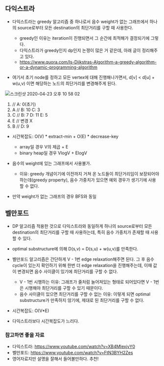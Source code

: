 ## 다익스트라
- 다익스트라는 greedy 알고리즘 중 하나로서 음수 weight가 없는 그래프에서 하나의 source로부터 모든 destination의 최단거리를 구할 때 사용한다.
  - greedy인 이유는 iteration이 진행되면서 그 순간에 최적해가 결정되기에 그렇다.
  - 다익스트라가 greedy인지 dp인지 논쟁이 많은 거 같은데, 아래 글이 정리해주고 있다.
  - https://www.quora.com/Is-Dijkstras-Algorithm-a-greedy-algorithm-or-a-dynamic-programming-algorithm
  
- 여기서 초기 node를 정하고 모든 vertex에 대해 진행해나가면서, d[v] < d[u] + w(u,v) 이면 해당하는 노드의 최단거리를 변경해주게 된다.

![스크린샷 2020-04-23 오후 10 58 02](https://user-images.githubusercontent.com/26040955/80107330-e4a7d300-85b5-11ea-827f-64a4eb56b77f.png)

1)  // A: 0(초기)
2) A // B: 10 C: 3
3) C // B: 7 D: 11 E: 5
4) E // 변경 X
5) B // D: 9

- 시간복잡도: O(V) * extract-min + O(E) * decrease-key
  - array일 경우 V의 제곱 + E
  - binary heap일 경우 VlogV + ElogV

- 음수의 weight에 있는 그래프에서 사용불가.
  - 이유: greedy 개념이기에 이전까지 거쳐 온 노드들이 최단거리임이 보장되어야 하는데(greedy property), 음수 가중치가 있으면 예외 경우가 생기기에 사용할 수 없다.
- 만약 weight가 없는 그래프의 경우 BFS와 동일

## 벨만포드
- DP 알고리즘 적용한 것으로 다익스트라와 동일하게 하나의 source로부터 모든 destination의 최단거리를 구할 때 사용하는데, 특히 음수 가중치가 존재할 때 사용할 수 있다.
- optimal substructure에 의해 D(s,v) = D(s,u) + w(u,v)를 만족한다.
- 벨만포드 알고리즘은 간단하게 V - 1번 edge relaxation해주면 된다. 그 후 음수 cycle이 있는지 확인하기 위해 한번 더 edge relaxation을 진행해주는데, 이때 
값이 변경되면 음수 사이클이 있기에 최단거리를 구할 수 없다.
  - V - 1번 시행하는 이유: 그래프가 줄처럼 늘어져있는 형태로 되어있다면 V - 1번은 시행해야 최단거리를 구할 수 있기 때문이다.
  - 음수 사이클이 있으면 최단거리를 구할 수 없는 이유: 이렇게 되면 optimal substructure가 만족하지 않기에, 제대로 된 최단거리를 구할 수 없다.

- 시간복잡도: O(V*E)
- 다익스트라보다 시간복잡도가 느리다.

  
  
  
  
### 참고하면 좋을 자료
- 다익스트라: https://www.youtube.com/watch?v=XB4MIexjvY0
- 벨만포드: https://www.youtube.com/watch?v=FtN3BYH2Zes
- 영어자료지만 설명을 잘해서 들어볼만하다. 추천!
  
  
  
  
  
